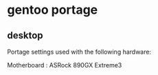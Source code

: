 gentoo portage
==============

desktop
-------

Portage settings used with the following hardware:

Motherboard
: ASRock 890GX Extreme3
